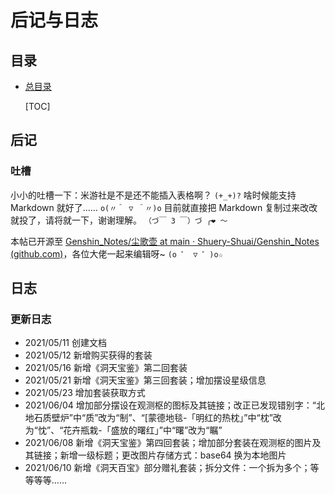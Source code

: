 # 后记与日志

## 目录

- [总目录](前言与目录.md#目录)

  [TOC]

## 后记

### 吐槽

小小的吐槽一下：米游社是不是还不能插入表格啊？ `(+_+)?` 啥时候能支持 Markdown 就好了…… `o(〃＾ ▽ ＾〃)o` 目前就直接把 Markdown 复制过来改改就投了，请将就一下，谢谢理解。
`（づ￣ 3 ￣）づ ╭❤ ～`

本帖已开源至 [Genshin_Notes/尘歌壶 at main · Shuery-Shuai/Genshin_Notes (github.com)](https://github.com/Shuery-Shuai/Genshin_Notes/tree/main/%E5%B0%98%E6%AD%8C%E5%A3%B6)，各位大佬一起来编辑呀~
`(o ゜ ▽ ゜)o☆`

## 日志

### 更新日志

- 2021/05/11 创建文档
- 2021/05/12 新增购买获得的套装
- 2021/05/16 新增《洞天宝鉴》第二回套装
- 2021/05/21 新增《洞天宝鉴》第三回套装；增加摆设星级信息
- 2021/05/23 增加套装获取方式
- 2021/06/04 增加部分摆设在观测枢的图标及其链接；改正已发现错别字：“北地石质壁炉”中“质”改为“制”、“[蒙德地毯-「明红的热枕」”中“枕”改为“忱”、“花卉瓶栽-「盛放的曙红」”中“曙”改为“瞩”
- 2021/06/08 新增《洞天宝鉴》第四回套装；增加部分套装在观测枢的图片及其链接；新增一级标题；更改图片存储方式：base64 换为本地图片
- 2021/06/10 新增《洞天百宝》部分赠礼套装；拆分文件：一个拆为多个；等等等等……
